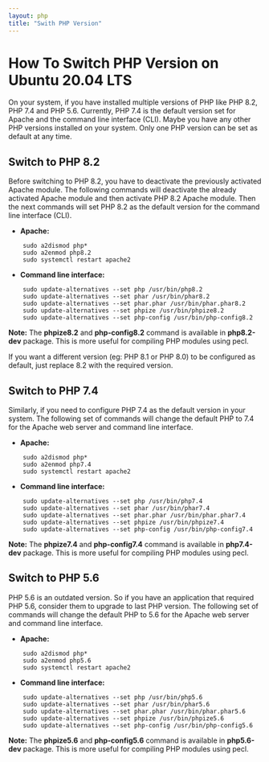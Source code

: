 ```yaml
---
layout: php
title: "Swith PHP Version"
---
```


# How To Switch PHP Version on Ubuntu 20.04 LTS

On your system, if you have installed multiple versions of PHP like PHP 8.2, PHP 7.4 and PHP 5.6. Currently, PHP 7.4 is the default version set for Apache and the command line interface (CLI). Maybe you have any other PHP versions installed on your system. Only one PHP version can be set as default at any time.

## Switch to PHP 8.2

Before switching to PHP 8.2, you have to deactivate the previously activated Apache module. The following commands will deactivate the already activated Apache module and then activate PHP 8.2 Apache module. Then the next commands will set PHP 8.2 as the default version for the command line interface (CLI).

- **Apache:**

```
    sudo a2dismod php*
    sudo a2enmod php8.2
    sudo systemctl restart apache2
```

- **Command line interface:**

```
    sudo update-alternatives --set php /usr/bin/php8.2
    sudo update-alternatives --set phar /usr/bin/phar8.2
    sudo update-alternatives --set phar.phar /usr/bin/phar.phar8.2
    sudo update-alternatives --set phpize /usr/bin/phpize8.2
    sudo update-alternatives --set php-config /usr/bin/php-config8.2
```

**Note:** The **phpize8.2** and **php-config8.2** command is available in **php8.2-dev** package. This is more useful for compiling PHP modules using pecl.

If you want a different version (eg: PHP 8.1 or PHP 8.0) to be configured as default, just replace 8.2 with the required version.



## Switch to PHP 7.4

Similarly, if you need to configure PHP 7.4 as the default version in your system. The following set of commands will change the default PHP to 7.4 for the Apache web server and command line interface.

- **Apache:**

```
    sudo a2dismod php*
    sudo a2enmod php7.4
    sudo systemctl restart apache2
```

- **Command line interface:**

```
    sudo update-alternatives --set php /usr/bin/php7.4
    sudo update-alternatives --set phar /usr/bin/phar7.4
    sudo update-alternatives --set phar.phar /usr/bin/phar.phar7.4
    sudo update-alternatives --set phpize /usr/bin/phpize7.4
    sudo update-alternatives --set php-config /usr/bin/php-config7.4
```

**Note:** The **phpize7.4** and **php-config7.4** command is available in **php7.4-dev** package. This is more useful for compiling PHP modules using pecl.



## Switch to PHP 5.6

PHP 5.6 is an outdated version. So if you have an application that required PHP 5.6, consider them to upgrade to last PHP version. The following set of commands will change the default PHP to 5.6 for the Apache web server and command line interface.

- **Apache:**

```
    sudo a2dismod php*
    sudo a2enmod php5.6
    sudo systemctl restart apache2
```

- **Command line interface:**

```
    sudo update-alternatives --set php /usr/bin/php5.6
    sudo update-alternatives --set phar /usr/bin/phar5.6
    sudo update-alternatives --set phar.phar /usr/bin/phar.phar5.6
    sudo update-alternatives --set phpize /usr/bin/phpize5.6
    sudo update-alternatives --set php-config /usr/bin/php-config5.6
```

**Note:** The **phpize5.6** and **php-config5.6** command is available in **php5.6-dev** package. This is more useful for compiling PHP modules using pecl.